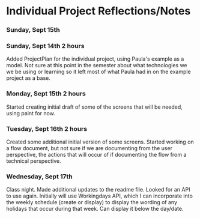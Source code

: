 # Individual Project Reflections/Notes

### Sunday, Sept 15th

### Sunday, Sept 14th 2 hours
Added ProjectPlan for the individual project, using Paula's example as
a model.  Not sure at this point in the semester about what technologies we we be using or learning so it left most of 
what Paula had in on the example project as a base.

### Monday, Sept 15th 2 hours
Started creating initial draft of some of the screens that will be needed, using paint for now.


### Tuesday, Sept 16th 2 hours
Created some additional initial version of some screens.  Started working on a flow document, but not sure if we are 
documenting from the user perspective, the actions that will occur of if documenting the flow from a technical perspective.

### Wednesday, Sept 17th
Class night.  Made additional updates to the readme file.  Looked for an API to use again.  Initially will use 
Workingdays API, which I can incorporate into the weekly schedule (create or display) to display the wording of any 
holidays that occur during that week.  Can display it below the day/date.


